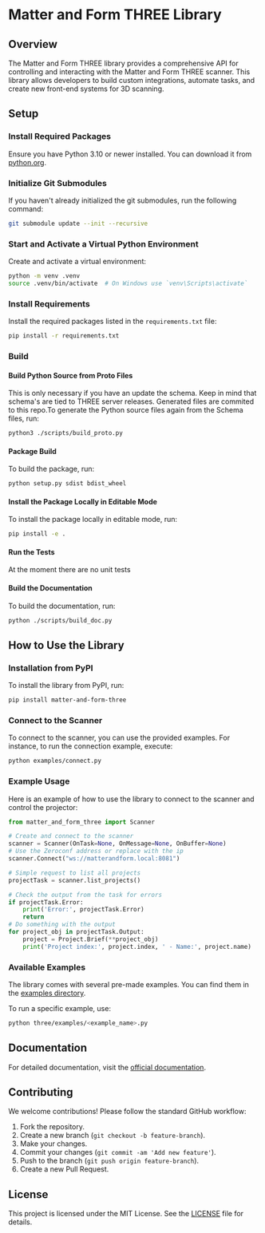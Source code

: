 # Matter and Form THREE Library

## Overview
The Matter and Form THREE library provides a comprehensive API for controlling and interacting with the Matter and Form THREE scanner. This library allows developers to build custom integrations, automate tasks, and create new front-end systems for 3D scanning.

## Setup

### Install Required Packages
Ensure you have Python 3.10 or newer installed. You can download it from [python.org](https://www.python.org).

### Initialize Git Submodules
If you haven't already initialized the git submodules, run the following command:

```sh
git submodule update --init --recursive
```

### Start and Activate a Virtual Python Environment
Create and activate a virtual environment:

```sh
python -m venv .venv
source .venv/bin/activate  # On Windows use `venv\Scripts\activate`
```

### Install Requirements
Install the required packages listed in the `requirements.txt` file:

```sh
pip install -r requirements.txt
```

### Build

#### Build Python Source from Proto Files
This is only necessary if you have an update the schema. Keep in mind that schema's are tied to THREE server releases. Generated files are commited to this repo.To generate the Python source files again from the Schema files, run:

```sh
python3 ./scripts/build_proto.py
```

#### Package Build
To build the package, run:

```sh
python setup.py sdist bdist_wheel
```

#### Install the Package Locally in Editable Mode
To install the package locally in editable mode, run:

```sh
pip install -e .
```

#### Run the Tests
At the moment there are no unit tests

#### Build the Documentation
To build the documentation, run:

```sh
python ./scripts/build_doc.py
```

## How to Use the Library

### Installation from PyPI
To install the library from PyPI, run:

```sh
pip install matter-and-form-three
```

### Connect to the Scanner
To connect to the scanner, you can use the provided examples. For instance, to run the connection example, execute:

```sh
python examples/connect.py
```

### Example Usage
Here is an example of how to use the library to connect to the scanner and control the projector:

```python
from matter_and_form_three import Scanner

# Create and connect to the scanner
scanner = Scanner(OnTask=None, OnMessage=None, OnBuffer=None)
# Use the Zeroconf address or replace with the ip
scanner.Connect("ws://matterandform.local:8081")

# Simple request to list all projects
projectTask = scanner.list_projects()

# Check the output from the task for errors
if projectTask.Error:
    print('Error:', projectTask.Error)
    return
# Do something with the output
for project_obj in projectTask.Output:
    project = Project.Brief(**project_obj)
    print('Project index:', project.index, ' - Name:', project.name)
```

### Available Examples
The library comes with several pre-made examples. You can find them in the [examples directory](https://github.com/Matter-and-Form/three-python-library/tree/develop/three/examples).

To run a specific example, use:

```sh
python three/examples/<example_name>.py
```

## Documentation
For detailed documentation, visit the [official documentation](https://matter-and-form.github.io/three-python-library/three/scanner.html).

## Contributing
We welcome contributions! Please follow the standard GitHub workflow:

1. Fork the repository.
2. Create a new branch (`git checkout -b feature-branch`).
3. Make your changes.
4. Commit your changes (`git commit -am 'Add new feature'`).
5. Push to the branch (`git push origin feature-branch`).
6. Create a new Pull Request.

## License
This project is licensed under the MIT License. See the [LICENSE](LICENSE) file for details.